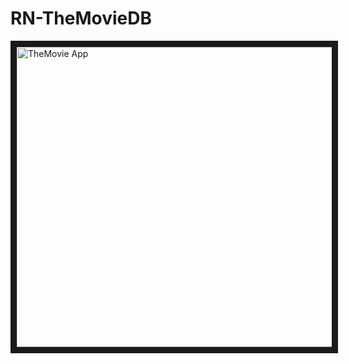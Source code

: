# RN-TheMovieDB
<!-- [![IMAGE ALT TEXT HERE](https://img.youtube.com/vi/0JXIm3zuSnw/0.jpg)](https://www.youtube.com/watch?v=0JXIm3zuSnw)  -->

<a href="https://www.youtube.com/watch?v=0JXIm3zuSnw&t=4s" target="_blank"><img src="https://img.youtube.com/vi/0JXIm3zuSnw/0.jpg" 
alt="TheMovie App" width="640" height="480" border="10" /></a>
